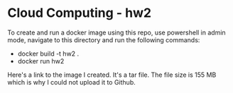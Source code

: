 # Cloud Computing - hw2

To create and run a docker image using this repo, use powershell in admin mode, navigate to this directory and run the following commands:

* docker build -t hw2 .
* docker run hw2

Here's a link to the image I created. It's a tar file. The file size is 155 MB which is why I could not upload it to Github.
